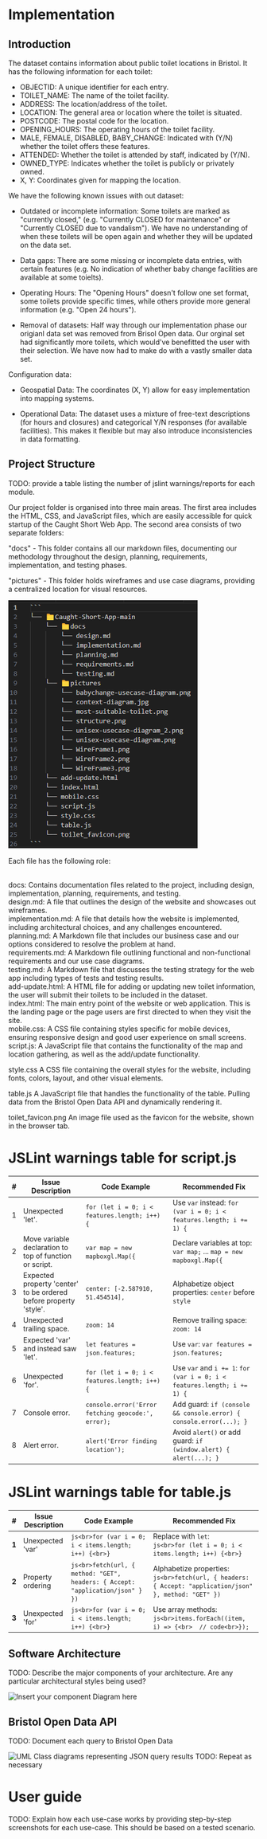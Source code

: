 # Implementation

## Introduction
The dataset contains information about public toilet locations in Bristol. It has the following information for each toilet:

- OBJECTID: A unique identifier for each entry.
- TOILET_NAME: The name of the toilet facility.
- ADDRESS: The location/address of the toilet.
- LOCATION: The general area or location where the toilet is situated.
- POSTCODE: The postal code for the location.
- OPENING_HOURS: The operating hours of the toilet facility.
- MALE, FEMALE, DISABLED, BABY_CHANGE: Indicated with (Y/N) whether the toilet offers these features.
- ATTENDED: Whether the toilet is attended by staff, indicated by (Y/N).
- OWNED_TYPE: Indicates whether the toilet is publicly or privately owned.
- X, Y: Coordinates given for mapping the location.

We have the following known issues with out dataset:

- Outdated or incomplete information: Some toilets are marked as "currently closed," (e.g. "Currently CLOSED for maintenance" or "Currently CLOSED due to vandalism"). We have no understanding of when these toilets will be open again and whether they will be updated on the data set.

- Data gaps: There are some missing or incomplete data entries, with certain features (e.g. No indication of whether baby change facilities are available at some toielts).

- Operating Hours: The "Opening Hours" doesn't follow one set format, some toilets provide specific times, while others provide more general information (e.g. "Open 24 hours").

- Removal of datasets: Half way through our implementation phase our origianl data set was removed from Brisol Open data. Our orginal set had significantly more toilets, which would've benefitted the user with their selection. We have now had to make do with a vastly smaller data set.

Configuration data:

- Geospatial Data: The coordinates (X, Y) allow for easy implementation into mapping systems.

- Operational Data: The dataset uses a mixture of free-text descriptions (for hours and closures) and categorical Y/N responses (for available facilities). This makes it flexible but may also introduce inconsistencies in data formatting.

## Project Structure
TODO: provide a table listing the number of jslint warnings/reports for each module.

Our project folder is organised into three main areas. The first area includes the HTML, CSS, and JavaScript files, which are easily accessible for quick startup of the Caught Short Web App. The second area consists of two separate folders:

"docs" - This folder contains all our markdown files, documenting our methodology throughout the design, planning, requirements, implementation, and testing phases.

"pictures" - This folder holds wireframes and use case diagrams, providing a centralized location for visual resources.

<img src="../pictures/structure.png">

Each file has the following role:

<br> docs:	Contains documentation files related to the project, including design, implementation, planning, requirements, and testing.
<br> design.md:	A file that outlines the design of the website and showcases out wireframes.
<br> implementation.md:	A file that details how the website is implemented, including architectural choices, and any challenges encountered.
<br> planning.md:	A Markdown file that includes our business case and our options considered to resolve the problem at hand.
<br> requirements.md:	A Markdown file outlining functional and non-functional requirements and our use case diagrams.
<br> testing.md: A Markdown file that discusses the testing strategy for the web app including types of tests and testing results.
<br> add-update.html:	A HTML file for adding or updating new toilet information, the user will submit their toilets to be included in the dataset.
<br> index.html: The main entry point of the website or web application. This is the landing page or the page users are first directed to when they visit the site.
<br> mobile.css: A CSS file containing styles specific for mobile devices, ensuring responsive design and good user experience on small screens.
<br> script.js:	A JavaScript file that contains the functionality of the map and location gathering, as well as the add/update functionality.

style.css	A CSS file containing the overall styles for the website, including fonts, colors, layout, and other visual elements.

table.js	A JavaScript file that handles the functionality of the table. Pulling data from the Bristol Open Data API and dynamically rendering it.

toilet_favicon.png	An image file used as the favicon for the website, shown in the browser tab.



# JSLint warnings table for script.js

| #  | Issue Description | Code Example | Recommended Fix |
|----|------------------|--------------|-----------------|
| 1 | Unexpected 'let'. | `for (let i = 0; i < features.length; i++) {` | Use `var` instead: `for (var i = 0; i < features.length; i += 1) {` |
| 2 | Move variable declaration to top of function or script. | `var map = new mapboxgl.Map({` | Declare variables at top: `var map;` ... `map = new mapboxgl.Map({` |
| 3 | Expected property 'center' to be ordered before property 'style'. | `center: [-2.587910, 51.454514],` | Alphabetize object properties: `center` before `style` |
| 4 | Unexpected trailing space. | `zoom: 14 ` | Remove trailing space: `zoom: 14` |
| 5 | Expected 'var' and instead saw 'let'. | `let features = json.features;` | Use `var`: `var features = json.features;` |
| 6 | Unexpected 'for'. | `for (let i = 0; i < features.length; i++) {` | Use `var` and `i += 1`: `for (var i = 0; i < features.length; i += 1) {` |
| 7 | Console error. | `console.error('Error fetching geocode:', error);` | Add guard: `if (console && console.error) { console.error(...); }` |
| 8 | Alert error. | `alert('Error finding location');` | Avoid `alert()` or add guard: `if (window.alert) { alert(...); }` |


# JSLint warnings table for table.js
| #  | Issue Description | Code Example | Recommended Fix |
|----|------------------|--------------|-----------------|
| **1** | Unexpected 'var' | ```js<br>for (var i = 0; i < items.length; i++) {<br>}``` | Replace with `let`:<br>```js<br>for (let i = 0; i < items.length; i++) {<br>}``` |
| **2** | Property ordering | ```js<br>fetch(url, { method: "GET", headers: { Accept: "application/json" } })``` | Alphabetize properties:<br>```js<br>fetch(url, { headers: { Accept: "application/json" }, method: "GET" })``` |
| **3** | Unexpected 'for' | ```js<br>for (var i = 0; i < items.length; i++) {<br>}``` | Use array methods:<br>```js<br>items.forEach((item, i) => {<br>  // code<br>});``` |


## Software Architecture
TODO: Describe the major components of your architecture. Are any particular architectural styles being used?

![Insert your component Diagram here](images/component.png)

## Bristol Open Data API
TODO: Document each query to Bristol Open Data

![UML Class diagrams representing JSON query results](images/class1.png)
TODO: Repeat as necessary

# User guide
TODO: Explain how each use-case works by providing step-by-step screenshots for each use-case. This should be based on a tested scenario.
